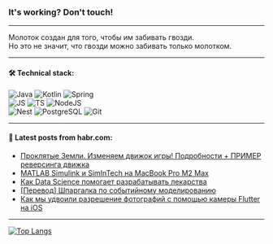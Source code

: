 ### It's working? Don't touch!

---
Молоток создан для того, чтобы им забивать гвозди. <br>
Но это не значит, что гвозди можно забивать только молотком.

---

#### 🛠️ Technical stack:

![Java](https://img.shields.io/badge/Java-informational?logo=Oracle&style=flat&logoColor=white&color=FF4500)
![Kotlin](https://img.shields.io/badge/Kotlin-informational?logo=Kotlin&style=flat&logoColor=white&color=774D97)
![Spring](https://img.shields.io/badge/SpringBoot-informational?logo=SpringBoot&style=flat&logoColor=white&color=6DB33F) <br>
![JS](https://img.shields.io/badge/JS-informational?logo=javaScript&style=flat&logoColor=black&color=F7Df1E)
![TS](https://img.shields.io/badge/TypeScript-informational?logo=typeScript&style=flat&logoColor=black&color=0667A8)
![NodeJS](https://img.shields.io/badge/NodeJS-informational?logo=node.js&style=flat&logoColor=white&color=70A760) <br>
![Nest](https://img.shields.io/badge/NestJS-informational?logo=NestJS&style=flat&logoColor=white&color=E0234E)
![PostgreSQL](https://img.shields.io/badge/PostgreSQL-informational?logo=PostgreSQL&style=flat&logoColor=white&color=DAA520)
![Git](https://img.shields.io/badge/Git-informational?logo=git&style=flat&logoColor=white&color=778899)

___

#### 💬 Latest posts from habr.com:

<!-- BLOG-POST-LIST:START -->
- [Проклятые Земли. Изменяем движок игры! Подробности + ПРИМЕР реверсинга движка](https://habr.com/ru/articles/769050/?utm_source=habrahabr&utm_medium=rss&utm_campaign=769050)
- [MATLAB Simulink и SimInTech на MacBook Pro M2 Max](https://habr.com/ru/articles/769042/?utm_source=habrahabr&utm_medium=rss&utm_campaign=769042)
- [Как Data Science помогает разрабатывать лекарства](https://habr.com/ru/articles/769022/?utm_source=habrahabr&utm_medium=rss&utm_campaign=769022)
- [[Перевод] Шпаргалка по событийному моделированию](https://habr.com/ru/articles/769018/?utm_source=habrahabr&utm_medium=rss&utm_campaign=769018)
- [Как мы удвоили разрешение фотографий с помощью камеры Flutter на iOS](https://habr.com/ru/articles/769016/?utm_source=habrahabr&utm_medium=rss&utm_campaign=769016)
<!-- BLOG-POST-LIST:END -->

---
[![Top Langs](https://github-readme-stats-git-master-advtsetting-gmailcom.vercel.app/api/top-langs/?username=zloylis&langs_count=10&hide_title=false&title_color=e6edf3&size_weight=0.5&count_weight=0.5&layout=compact&hide_border=true&theme=dracula)](https://github.com/zloylis)

<!-- ![GitHub stats](https://github-readme-stats-git-master-advtsetting-gmailcom.vercel.app/api?username=zloylis&show_icons=true&hide_border=true&theme=dracula&hide_title=true&include_all_commits=true&count_private=true&hide=contribs&hide_rank=true) -->
